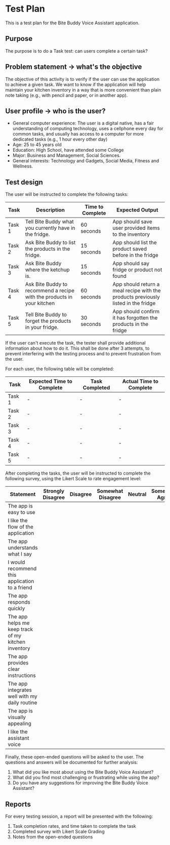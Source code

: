 # Test Plan

This is a test plan for the Bite Buddy Voice Assistant application.

## Purpose

The purpose is to do a Task test: can users complete a certain task?

## Problem statement -> what's the objective

The objective of this activity is to verify if the user can use the application
to achieve a given task. We want to know if the application will help maintain
your kitchen inventory in a way that is more convenient than plain note taking
(e.g., with pencil and paper, or in another app).

## User profile -> who is the user?

- General computer experience: The user is a digital native, has a fair
  understanding of computing technology, uses a cellphone every day for common
  tasks, and usually has access to a computer for more dedicated tasks (e.g., 1
  hour every other day)
- Age: 25 to 45 years old
- Education: High School, have attended some College
- Major: Business and Management, Social Sciences.
- General interests: Technology and Gadgets, Social Media, Fitness and Wellness.

## Test design

The user will be instructed to complete the following tasks:

| Task   | Description                                                            | Time to Complete | Expected Output                                                                   |
| ------ | ---------------------------------------------------------------------- | ---------------- | --------------------------------------------------------------------------------- |
| Task 1 | Tell Bite Buddy what you currently have in the fridge.                 | 60 seconds       | App should save user provided items to the inventory                              |
| Task 2 | Ask Bite Buddy to list the products in the fridge.                     | 15 seconds       | App should list the product saved before in the fridge                            |
| Task 3 | Ask Bite Buddy where the ketchup is.                                   | 15 seconds       | App should say fridge or product not found                                        |
| Task 4 | Ask Bite Buddy to recommend a recipe with the products in your kitchen | 60 seconds       | App should return a meal recipe with the products previously listed in the fridge |
| Task 5 | Tell Bite Buddy to forget the products in your fridge.                 | 30 seconds       | App should confirm it has forgotten the products in the fridge                    |

If the user can't execute the task, the tester shall provide additional
information about how to do it. This shall be done after 3 attempts, to prevent
interfering with the testing process and to prevent frustration from the user.

For each user, the following table will be completed:

| Task   | Expected Time to Complete | Task Completed | Actual Time to Complete |
| ------ | ------------------------- | -------------- | ----------------------- |
| Task 1 | -                         | -              | -                       |
| Task 2 | -                         | -              | -                       |
| Task 3 | -                         | -              | -                       |
| Task 4 | -                         | -              | -                       |
| Task 5 | -                         | -              | -                       |

After completing the tasks, the user will be instructed to complete the
following survey, using the Likert Scale to rate engagement level:

| Statement                                           | Strongly Disagree | Disagree | Somewhat Disagree | Neutral | Somewhat Agree | Agree | Strongly Agree |
| --------------------------------------------------- | ----------------- | -------- | ----------------- | ------- | -------------- | ----- | -------------- |
| The app is easy to use                              |                   |          |                   |         |                |       |                |
| I like the flow of the application                  |                   |          |                   |         |                |       |                |
| The app understands what I say                      |                   |          |                   |         |                |       |                |
| I would recommend this application to a friend      |                   |          |                   |         |                |       |                |
| The app responds quickly                            |                   |          |                   |         |                |       |                |
| The app helps me keep track of my kitchen inventory |                   |          |                   |         |                |       |                |
| The app provides clear instructions                 |                   |          |                   |         |                |       |                |
| The app integrates well with my daily routine       |                   |          |                   |         |                |       |                |
| The app is visually appealing                       |                   |          |                   |         |                |       |                |
| I like the assistant voice                          |                   |          |                   |         |                |       |                |

Finally, these open-ended questions will be asked to the user. The questions and
answers will be documented for further analysis:

1. What did you like most about using the Bite Buddy Voice Assistant?
1. What did you find most challenging or frustrating while using the app?
1. Do you have any suggestions for improving the Bite Buddy Voice Assistant?

## Reports

For every testing session, a report will be presented with the following:

1. Task completion rates, and time taken to complete the task
1. Completed survey with Likert Scale Grading
1. Notes from the open-ended questions
